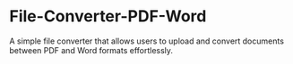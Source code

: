 # File-Converter-PDF-Word
A simple file converter that allows users to upload and convert documents between PDF and Word formats effortlessly.
